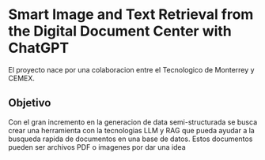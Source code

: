 # Smart Image and Text Retrieval from the Digital Document Center with ChatGPT

El proyecto nace por una colaboracion entre el Tecnologico de Monterrey y CEMEX. 

## Objetivo
Con el gran incremento en la generacion de data semi-structurada se busca crear una herramienta con la tecnologias LLM y RAG que pueda ayudar a la busqueda rapida de documentos en una base de datos. Estos documentos pueden ser archivos PDF o imagenes por dar una idea

